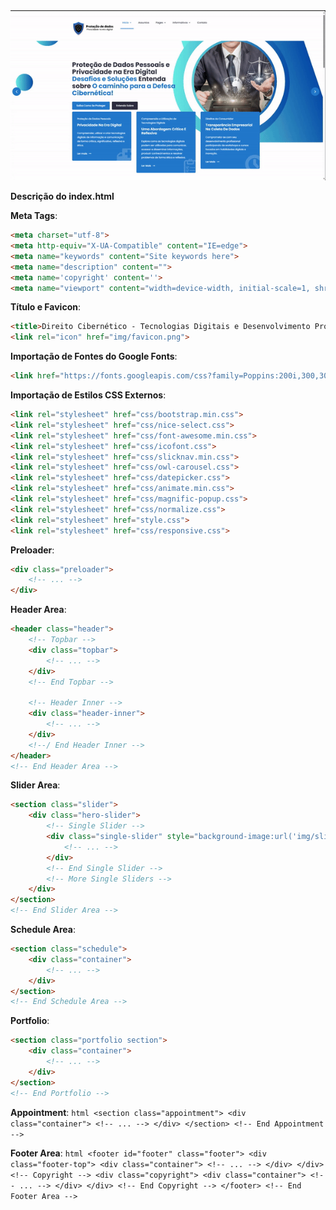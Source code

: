 <div align="center">
<img src="https://raw.githubusercontent.com/JarlysonHG/Portal-Educativo-sobre-Direito-Cibern-tico-e-LGPD/main/img/000img0000.gif" width="700px" />
</div>

**Descrição do index.html**

 **Meta Tags**:
   ```html
   <meta charset="utf-8">
   <meta http-equiv="X-UA-Compatible" content="IE=edge">
   <meta name="keywords" content="Site keywords here">
   <meta name="description" content="">
   <meta name='copyright' content=''>
   <meta name="viewport" content="width=device-width, initial-scale=1, shrink-to-fit=no">
   ```

 **Título e Favicon**:
   ```html
   <title>Direito Cibernético - Tecnologias Digitais e Desenvolvimento Profissional</title>
   <link rel="icon" href="img/favicon.png">
   ```

 **Importação de Fontes do Google Fonts**:
   ```html
   <link href="https://fonts.googleapis.com/css?family=Poppins:200i,300,300i,400,400i,500,500i,600,600i,700,700i,800,800i,900,900i&display=swap" rel="stylesheet">
   ```

 **Importação de Estilos CSS Externos**:
   ```html
   <link rel="stylesheet" href="css/bootstrap.min.css">
   <link rel="stylesheet" href="css/nice-select.css">
   <link rel="stylesheet" href="css/font-awesome.min.css">
   <link rel="stylesheet" href="css/icofont.css">
   <link rel="stylesheet" href="css/slicknav.min.css">
   <link rel="stylesheet" href="css/owl-carousel.css">
   <link rel="stylesheet" href="css/datepicker.css">
   <link rel="stylesheet" href="css/animate.min.css">
   <link rel="stylesheet" href="css/magnific-popup.css">
   <link rel="stylesheet" href="css/normalize.css">
   <link rel="stylesheet" href="style.css">
   <link rel="stylesheet" href="css/responsive.css">
   ```

 **Preloader**:
   ```html
   <div class="preloader">
       <!-- ... -->
   </div>
   ```

 **Header Area**:
   ```html
   <header class="header">
       <!-- Topbar -->
       <div class="topbar">
           <!-- ... -->
       </div>
       <!-- End Topbar -->

       <!-- Header Inner -->
       <div class="header-inner">
           <!-- ... -->
       </div>
       <!--/ End Header Inner -->
   </header>
   <!-- End Header Area -->
   ```

 **Slider Area**:
   ```html
   <section class="slider">
       <div class="hero-slider">
           <!-- Single Slider -->
           <div class="single-slider" style="background-image:url('img/slider2.jpg')">
               <!-- ... -->
           </div>
           <!-- End Single Slider -->
           <!-- More Single Sliders -->
       </div>
   </section>
   <!-- End Slider Area -->
   ```

 **Schedule Area**:
   ```html
   <section class="schedule">
       <div class="container">
           <!-- ... -->
       </div>
   </section>
   <!-- End Schedule Area -->
   ```

 **Portfolio**:
   ```html
   <section class="portfolio section">
       <div class="container">
           <!-- ... -->
       </div>
   </section>
   <!-- End Portfolio -->
   ```

 **Appointment**:
    ```html
    <section class="appointment">
        <div class="container">
            <!-- ... -->
        </div>
    </section>
    <!-- End Appointment -->
    ```

 **Footer Area**:
    ```html
    <footer id="footer" class="footer">
        <div class="footer-top">
            <div class="container">
                <!-- ... -->
            </div>
        </div>
        <!-- Copyright -->
        <div class="copyright">
            <div class="container">
                <!-- ... -->
            </div>
        </div>
        <!-- End Copyright -->
    </footer>
    <!-- End Footer Area -->
    ```
